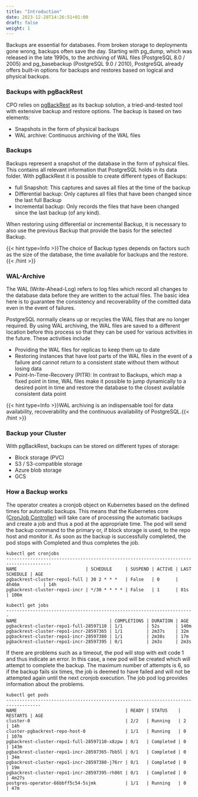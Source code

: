 ```yaml
---
title: "Introduction"
date: 2023-12-28T14:26:51+01:00
draft: false
weight: 1
---
```

Backups are essential for databases. From broken storage to deployments gone wrong, backups often save the day. Starting with pg_dump, which was released in the late 1990s, to the archiving of WAL files (PostgreSQL 8.0 / 2005) and pg_basebackup (PostgreSQL 9.0 / 2010), PostgreSQL already offers built-in options for backups and restores based on logical and physical backups. 

### Backups with pgBackRest

CPO relies on [pgBackRest](www.pgbackrest.org) as its backup solution, a tried-and-tested tool with extensive backup and restore options.
The backup is based on two elements: 
- Snapshots in the form of physical backups
- WAL archive: Continuous archiving of the WAL files

### Backups

Backups represent a snapshot of the database in the form of pyhsical files. This contains all relevant information that PostgreSQL holds in its data folder.
With pgBackRest it is possible to create different types of Backups: 
- full Snapshot: This captures and saves all files at the time of the backup
- Differential backup: Only captures all files that have been changed since the last full Backup
- Incremental backup: Only records the files that have been changed since the last backup (of any kind). 

When restoring using differential or incremental Backup, it is necessary to also use the previous Backup that provide the basis for the selected Backup. 

{{< hint type=Info >}}The choice of Backup types depends on factors such as the size of the database, the time available for backups and the restore.{{< /hint >}}

### WAL-Archive

The WAL (Write-Ahead-Log) refers to log files which record all changes to the database data before they are written to the actual files. The basic idea here is to guarantee the consistency and recoverability of the comitted data even in the event of failures. 

PostgreSQL normally cleans up or recycles the WAL files that are no longer required. By using WAL archiving, the WAL files are saved to a different location before this process so that they can be used for various activities in the future. 
These activities include
- Providing the WAL files for replicas to keep them up to date
- Restoring instances that have lost parts of the WAL files in the event of a failure and cannot return to a consistent state without them without losing data
- Point-In-Time-Recovery (PITR): In contrast to Backups, which map a fixed point in time, WAL files make it possible to jump dynamically to a desired point in time and restore the database to the closest available consistent data point

{{< hint type=Info >}}WAL archiving is an indispensable tool for data availability, recoverability and the continuous availability of PostgreSQL.{{< /hint >}}

### Backup your Cluster

With pgBackRest, backups can be stored on different types of storage: 
- Block storage (PVC)
- S3 / S3-compatible storage
- Azure blob storage
- GCS

### How a Backup works

The operator creates a cronjob object on Kubernetes based on the defined times for automatic backups. This means that the Kubernetes core ([CronJob Controller](https://kubernetes.io/docs/concepts/workloads/controllers/cron-jobs/)) will take care of processing the automatic backups and create a job and thus a pod at the appropriate time. 
The pod will send the backup command to the primary or, if block storage is used, to the repo host and monitor it. As soon as the backup is successfully completed, the pod stops with Completed and thus completes the job. 

```
kubectl get cronjobs
---------------------------------------------------------------------------------------
NAME                          | SCHEDULE     | SUSPEND | ACTIVE | LAST SCHEDULE | AGE
pgbackrest-cluster-repo1-full | 30 2 * * *   | False   | 0      | 4h46m         | 14h
pgbackrest-cluster-repo1-incr | */30 * * * * | False   | 1      | 81s           | 106m

kubectl get jobs
-----------------------------------------------------------------------
NAME                                   | COMPLETIONS | DURATION | AGE
pgbackrest-cluster-repo1-full-28597110 | 1/1         | 52s      | 140m
pgbackrest-cluster-repo1-incr-28597365 | 1/1         | 2m37s    | 32m
pgbackrest-cluster-repo1-incr-28597380 | 1/1         | 2m38s    | 17m
pgbackrest-cluster-repo1-incr-28597395 | 0/1         | 2m3s     | 2m3s

```

If there are problems such as a timeout, the pod will stop with exit code 1 and thus indicate an error. In this case, a new pod will be created which will attempt to complete the backup. The maximum number of attempts is 6, so if the backup fails six times, the job is deemed to have failed and will not be attempted again until the next cronjob execution. The job pod log provides information about the problems.

```
kubectl get pods
-----------------------------------------------------------------------------------
NAME                                         | READY | STATUS    | RESTARTS | AGE
cluster-0                                    | 2/2   | Running   | 2        | 14h
cluster-pgbackrest-repo-host-0               | 1/1   | Running   | 0        | 107m
pgbackrest-cluster-repo1-full-28597110-x8zpw | 0/1   | Completed | 0        | 143m
pgbackrest-cluster-repo1-incr-28597365-7bb5l | 0/1   | Completed | 0        | 34m
pgbackrest-cluster-repo1-incr-28597380-j76rr | 0/1   | Completed | 0        | 19m
pgbackrest-cluster-repo1-incr-28597395-rh86t | 0/1   | Completed | 0        | 4m27s
postgres-operator-66bbff5c54-5sjmk           | 1/1   | Running   | 0        | 47m
```
